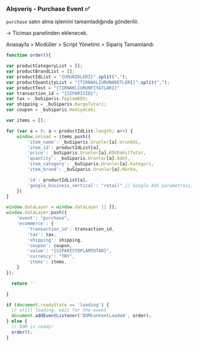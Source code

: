 ### Alışveriş - Purchase Event ✅

```purchase``` satın alma işlemini tamamladığında gönderilir.

-> Ticimax panelinden eklenecek.

Anasayfa > Modüller > Script Yönetimi > Sipariş Tamamlandı

```javascript
function order(){

var productCategoryList = [];
var productBrandList = [];
var productIdList = "{URUNIDLERI}".split(",");
var productQuantityList = "{TIRNAKLIURUNADETLERI}".split(",");
var productTest = "{TIRNAKLIURUNFIYATLARI}"
var transaction_id = "{SIPARISID}";
var tax = _buSiparis.ToplamKDV;
var shipping = _buSiparis.KargoTutari;
var coupon = _buSiparis.HediyeCeki

var items = [];

for (var a = 0; a < productIdList.length; a++) {
    window.onload = items.push({
        'item_name': _buSiparis.Urunler[a].UrunAdi,
        'item_id': productIdList[a],
        'price': _buSiparis.Urunler[a].KDVDahilTutar,
        'quantity': _buSiparis.Urunler[a].Adet,
        'item_category': _buSiparis.Urunler[a].Kategori,
        'item_brand': _buSiparis.Urunler[a].Marka,

        'id': productIdList[a],
        'google_business_vertical': "retail" // Google Ads parametresi, değişmez.
    })
}

window.dataLayer = window.dataLayer || [];
window.dataLayer.push({
    'event': "purchase",
    'ecommerce': {
        'transaction_id': transaction_id,
        'tax': tax,
        'shipping': shipping,
        'coupon': coupon,
        'value': "{SIPARISTOPLAMTUTAR}",
        'currency': "TRY",
        'items': items,
    }
});

  return ''

}

if (document.readyState == 'loading') {
  // still loading, wait for the event
  document.addEventListener('DOMContentLoaded', order);
} else {
  // DOM is ready!
  order();
}
```
